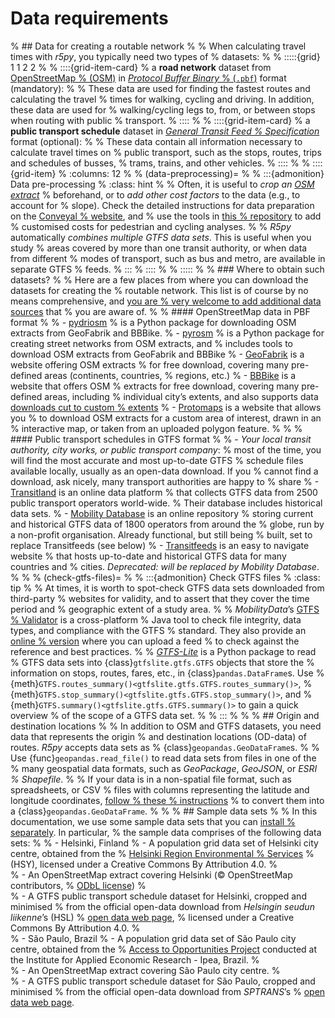 # Data requirements

% ## Data for creating a routable network
% 
% When calculating travel times with *r5py*, you typically need two types of
% datasets:
% 
% :::::{grid} 1 1 2 2
% 
% ::::{grid-item-card}
% a **road network** dataset from [OpenStreetMap
% (OSM)](https://wiki.openstreetmap.org/wiki/Data) in [*Protocol Buffer Binary*
% (`.pbf`)](https://wiki.openstreetmap.org/wiki/PBF_Format) format (mandatory):
% 
% These data are used for finding the fastest routes and calculating the travel
% times for walking, cycling and driving. In addition, these data are used for
% walking/cycling legs to, from, or between stops when routing with public
% transport.
% ::::
% 
% ::::{grid-item-card}
% a **public transport schedule** dataset in [*General Transit Feed
% Specification*](https://en.wikipedia.org/wiki/GTFS) format (optional):
% 
% These data contain all information necessary to calculate travel times on
% public transport, such as the stops, routes, trips and schedules of busses,
% trams, trains, and other vehicles.
% ::::
% 
% ::::{grid-item}
% :columns: 12
% 
% (data-preprocessing)=
% 
% :::{admonition} Data pre-processing
% :class: hint
% 
% Often, it is useful to *crop an [OSM extract](#where-to-obtain-such-datasets)*
% beforehand, or to *add other cost factors* to the data (e.g., to account for
% slope). Check the detailed instructions for data preparation on the [Conveyal
% website](https://docs.conveyal.com/prepare-inputs#preparing-the-osm-data), and
% use the tools in [this
% repository](https://github.com/RSGInc/ladot_analysis_dataprep) to add
% customised costs for pedestrian and cycling analyses.
% 
% *R5py* automatically *combines multiple GTFS data sets*. This is useful when you study
% areas covered by more than one transit authority, or when data from different
% modes of transport, such as bus and metro, are available in separate GTFS
% feeds.
% :::
% ::::
% 
% :::::
% 
% ### Where to obtain such datasets?
% 
% Here are a few places from where you can download the datasets for creating the
% routable network. This list is of course by no means comprehensive, and [you are
% very welcome to add additional data sources](/contributing/CONTRIBUTING) that
% you are aware of.
% 
% #### OpenStreetMap data in PBF format
% 
% - [pydriosm](https://pydriosm.readthedocs.io/en/latest/quick-start.html#download-data)
%   is a Python package for downloading OSM extracts from GeoFabrik and BBBike.
% - [pyrosm](https://pyrosm.readthedocs.io/en/latest/basics.html#protobuf-file-what-is-it-and-how-to-get-one)
%   is a Python package for creating street networks from OSM extracts, and
%   includes tools to download OSM extracts from GeoFabrik and BBBike
% - [GeoFabrik](http://download.geofabrik.de/) is a website offering OSM extracts
%   for free download, covering many pre-defined areas (continents, countries,
%   regions, etc.)
% - [BBBike](https://download.bbbike.org/osm/bbbike/) is a website that offers OSM
%   extracts for free download, covering many pre-defined areas, including
%   individual city’s extents, and also supports data [downloads cut to custom
%   extents](https://extract.bbbike.org/)
% - [Protomaps](https://protomaps.com/downloads/osm) is a website that allows you
%   to download OSM extracts for a custom area of interest, drawn in an
%   interactive map, or taken from an uploaded polygon feature.
% 
% 
% #### Public transport schedules in GTFS format
% 
%   - *Your local transit authority, city works, or public transport company*:
%     most of the time, you will find the most accurate and most up-to-date GTFS
%     schedule files available locally, usually as an open-data download. If you
%     cannot find a download, ask nicely, many transport authorities are happy to
%     share
%   - [Transitland](https://www.transit.land/operators) is an online data platform
%     that collects GTFS data from 2500 public transport operators world-wide.
%     Their database includes historical data sets.
%   - [Mobility Database](https://database.mobilitydata.org) is an online repository
%     storing current and historical GTFS data of 1800 operators from around the
%     globe, run by a non-profit organisation. Already functional, but still being
%     built, set to replace Transitfeeds (see below)
%   - [Transitfeeds](https://transitfeeds.com/) is an easy to navigate website
%     that hosts up-to-date and historical GTFS data for many countries and
%     cities. *Deprecated: will be replaced by Mobility Database*.
% 
% 
% (check-gtfs-files)=
% 
% :::{admonition} Check GTFS files
% :class: tip
% 
% At times, it is worth to spot-check GTFS data sets downloaded from third-party
% websites for validity, and to assert that they cover the time period and
% geographic extent of a study area. 
% 
% *MobilityData*’s [GTFS
% Validator](https://github.com/MobilityData/gtfs-validator) is a cross-platform
% Java tool to check file integrity, data types, and compliance with the GTFS
% standard. They also provide an [online
% version](https://gtfs-validator.mobilitydata.org/) where you can upload a feed
% to check against the reference and best practices.
% 
% [*GTFS-Lite*](https://gtfs-lite.readthedocs.io/) is a Python package to read
% GTFS data sets into {class}`gtfslite.gtfs.GTFS` objects that store the
% information on stops, routes, fares, etc., in {class}`pandas.DataFrame`s. Use
% {meth}`GTFS.routes_summary()<gtfslite.gtfs.GTFS.routes_summary()>`,
% {meth}`GTFS.stop_summary()<gtfslite.gtfs.GTFS.stop_summary()>`, and
% {meth}`GTFS.summary()<gtfslite.gtfs.GTFS.summary()>` to gain a quick overview
% of the scope of a GTFS data set.
% 
% :::
% 
% 
% ## Origin and destination locations
% 
% In addition to OSM and GTFS datasets, you need data that represents the origin
% and destination locations (OD-data) of routes. *R5py* accepts data sets as
% {class}`geopandas.GeoDataFrame`s.
% 
% Use {func}`geopandas.read_file()` to read data sets from files in one of the
% many geospatial data formats, such as *GeoPackage*, *GeoJSON*, or *ESRI
% Shapefile*.
% 
% If your data is in a non-spatial file format, such as spreadsheets, or CSV
% files with columns representing the latitude and longitude coordinates, [follow
% these
% instructions](https://geopandas.org/en/stable/gallery/create_geopandas_from_pandas.html)
% to convert them into a {class}`geopandas.GeoDataFrame`.
% 
% 
% ## Sample data sets
% 
% In this documentation, we use some sample data sets that you can [install
% separately](../installation/installation.md#sample-data-sets). In particular,
% the sample data comprises of the following data sets:
% 
% - Helsinki, Finland
%   - A population grid data set of Helsinki city centre, obtained from the
%     [Helsinki Region Environmental
%     Services](https://www.hsy.fi/en/environmental-information/open-data/avoin-data---sivut/population-grid-of-helsinki-metropolitan-area/)
%     (HSY), licensed under a Creative Commons By Attribution 4.0.
%   
%   - An OpenStreetMap extract covering Helsinki (© OpenStreetMap contributors,
%     [ODbL license](https://www.openstreetmap.org/copyright))
%   
%   - A GTFS public transport schedule dataset for Helsinki, cropped and minimised
%     from the official open-data download from *Helsingin seudun liikenne*’s (HSL)
%     [open data web page](https://github.com/r5py/r5py/tree/main/docs/_static/data/),
%     licensed under a Creative Commons By Attribution 4.0.
%     
% - São Paulo, Brazil
%   - A population grid data set of São Paulo city centre, obtained from the
%     [Access to Opportunities Project](https://www.ipea.gov.br/acessooportunidades/en/) conducted at the Institute for Applied Economic Research - Ipea, Brazil.
%   
%   - An OpenStreetMap extract covering São Paulo city centre.
%   
%   - A GTFS public transport schedule dataset for São Paulo, cropped and minimised
%     from the official open-data download from *SPTRANS*’s
%     [open data web page](https://www.sptrans.com.br/desenvolvedores/).
